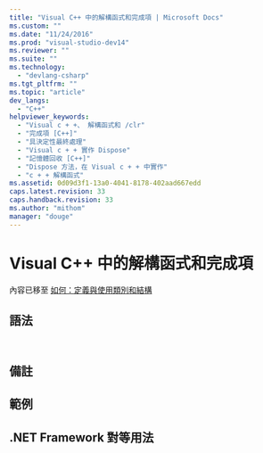 ```yaml
---
title: "Visual C++ 中的解構函式和完成項 | Microsoft Docs"
ms.custom: ""
ms.date: "11/24/2016"
ms.prod: "visual-studio-dev14"
ms.reviewer: ""
ms.suite: ""
ms.technology: 
  - "devlang-csharp"
ms.tgt_pltfrm: ""
ms.topic: "article"
dev_langs: 
  - "C++"
helpviewer_keywords: 
  - "Visual c + +、 解構函式和 /clr"
  - "完成項 [C++]"
  - "具決定性最終處理"
  - "Visual c + + 實作 Dispose"
  - "記憶體回收 [C++]"
  - "Dispose 方法，在 Visual c + + 中實作"
  - "c + + 解構函式"
ms.assetid: 0d09d3f1-13a0-4041-8178-402aad667edd
caps.latest.revision: 33
caps.handback.revision: 33
ms.author: "mithom"
manager: "douge"
---
```

# Visual C++ 中的解構函式和完成項
內容已移至 [如何：定義與使用類別和結構](../Topic/How%20to:%20Define%20and%20Consume%20Classes%20and%20Structs%20\(C++-CLI\).md)  
  
## 語法  
  
```  
  
```  
  
## 備註  
  
## 範例  
  
## .NET Framework 對等用法